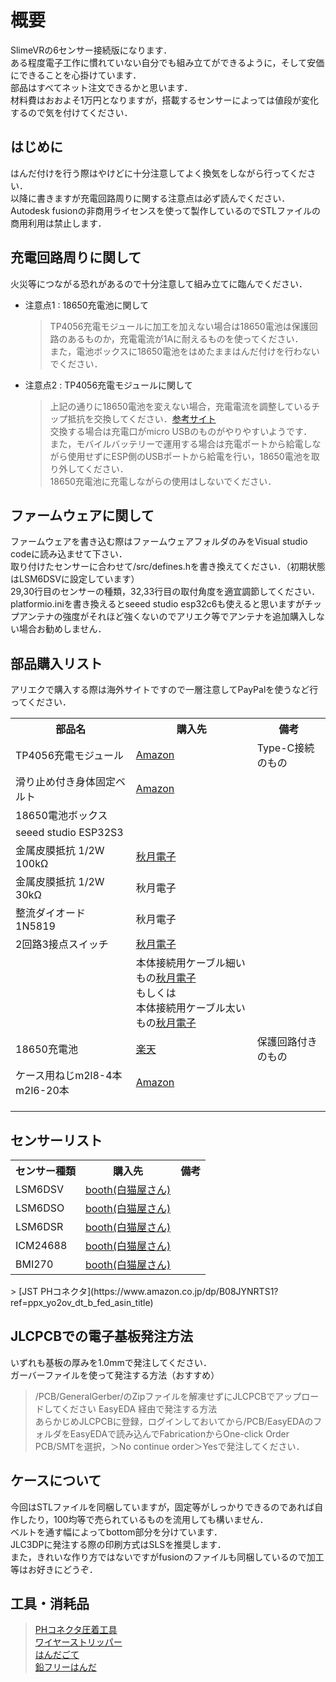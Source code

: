 # 概要
SlimeVRの6センサー接続版になります．<br>
ある程度電子工作に慣れていない自分でも組み立てができるように，そして安価にできることを心掛けています．<br>
部品はすべてネット注文できるかと思います．<br>
材料費はおおよそ1万円となりますが，搭載するセンサーによっては値段が変化するので気を付けてください．

## はじめに
はんだ付けを行う際はやけどに十分注意してよく換気をしながら行ってください．<br>
以降に書きますが充電回路周りに関する注意点は必ず読んでください．<br>
Autodesk fusionの非商用ライセンスを使って製作しているのでSTLファイルの商用利用は禁止します．<br>

## 充電回路周りに関して
火災等につながる恐れがあるので十分注意して組み立てに臨んでください．
* 注意点1 : 18650充電池に関して
  > TP4056充電モジュールに加工を加えない場合は18650電池は保護回路のあるものか，充電電流が1Aに耐えるものを使ってください．<br>
  > また，電池ボックスに18650電池をはめたままはんだ付けを行わないでください．
* 注意点2 : TP4056充電モジュールに関して
  > 上記の通りに18650電池を変えない場合，充電電流を調整しているチップ抵抗を交換してください．[参考サイト](https://labo.mycabin.net/electronics-programming/1304/)<br>
  > 交換する場合は充電口がmicro USBのものがやりやすいようです．<br>
  > また，モバイルバッテリーで運用する場合は充電ポートから給電しながら使用せずにESP側のUSBポートから給電を行い，18650電池を取り外してください．<br>
  > 18650充電池に充電しながらの使用はしないでください．

## ファームウェアに関して
ファームウェアを書き込む際はファームウェアフォルダのみをVisual studio codeに読み込ませて下さい．<br>
取り付けたセンサーに合わせて/src/defines.hを書き換えてください．（初期状態はLSM6DSVに設定しています）<br>
29,30行目のセンサーの種類，32,33行目の取付角度を適宜調節してください．<br>
platformio.iniを書き換えるとseeed studio esp32c6も使えると思いますがチップアンテナの強度がそれほど強くないのでアリエク等でアンテナを追加購入しない場合お勧めしません．<br>

## 部品購入リスト
アリエクで購入する際は海外サイトですので一層注意してPayPalを使うなど行ってください．
<table>
  <tr>
    <th>部品名</th>
    <th>購入先</th>
    <th>備考</th>
  </tr>

  <tr>
    <td>TP4056充電モジュール</td>
    <td><a href="https://amzn.asia/d/jdhtNvE" target="_blank">Amazon</a></td>
    <td>Type-C接続のもの</td>
  </tr>
  <tr>
    <td>滑り止め付き身体固定ベルト</td>
    <td><a href="https://amzn.asia/d/c1qFxLP" target="_blank">Amazon</a></td>
    <td></td>
  </tr>
  <tr>
    <td>18650電池ボックス</td>
    <td><a href="" target="_blank"></a></td>
    <td></td>
  </tr>
  <tr>
    <td>seeed studio ESP32S3</td>
    <td><a href="" target="_blank"></a></td>
    <td></td>
  </tr>
  <tr>
    <td>金属皮膜抵抗 1/2W 100kΩ</td>
    <td><a href="https://akizukidenshi.com/catalog/g/g116656/" target="_blank">秋月電子</a></td>
    <td></td>
  </tr>
  <tr>
    <td>金属皮膜抵抗 1/2W 30kΩ</td>
    <td><a href="https://akizukidenshi.com/catalog/g/g116650/" target="_blank"></a>秋月電子</td>
    <td></td>
  </tr>
  <tr>
    <td>整流ダイオード 1N5819</td>
    <td><a href="https://akizukidenshi.com/catalog/g/g117244/" target="_blank"></a>秋月電子</td>
    <td></td>
  </tr>
  <tr>
    <td>2回路3接点スイッチ</td>
    <td><a href="https://akizukidenshi.com/catalog/g/g115703/" target="_blank">秋月電子</a></td>
    <td></td>
  </tr>
  <tr>
    <td></td>
    <td>本体接続用ケーブル細いもの<a href="https://akizukidenshi.com/catalog/g/g111091/" target="_blank">秋月電子</a><br>
        もしくは<br>
        本体接続用ケーブル太いもの<a href="https://akizukidenshi.com/catalog/g/g111611/" target="_blank">秋月電子</a>
    </td>
    <td></td>
  </tr>
  <tr>
    <td>18650充電池</td>
    <td><a href="https://item.rakuten.co.jp/3rwebshop/3r-ev18650/" target="_blank">楽天</a></td>
    <td>保護回路付きのもの</td>
  </tr>
  <tr>
    <td>ケース用ねじm2l8-4本 m2l6-20本</td>
    <td><a href="https://amzn.asia/d/12LWxDU" target="_blank">Amazon</a></td>
    <td></td>
  </tr>
  <tr>
    <td></td>
    <td><a href="" target="_blank"></a></td>
    <td></td>
  </tr>
  <tr>
    <td></td>
    <td><a href="" target="_blank"></a></td>
    <td></td>
  </tr>
  <tr>
    <td></td>
    <td><a href="" target="_blank"></a></td>
    <td></td>
  </tr>
</table>

## センサーリスト
<table>
  <tr>
    <th>センサー種類</th>
    <th>購入先</th>
    <th>備考</th>
  </tr>
  <tr>
    <td>LSM6DSV</td>
    <td><a href="https://shironekya.booth.pm/items/5606882" target="_blank">booth(白猫屋さん)</a></td>
    <td></td>
  </tr>
  <tr>
    <td>LSM6DSO</td>
    <td><a href="https://shironekya.booth.pm/items/6048000" target="_blank">booth(白猫屋さん)</a></td>
    <td></td>
  </tr>
  <tr>
    <td>LSM6DSR</td>
    <td><a href="https://shironekya.booth.pm/items/6098975" target="_blank">booth(白猫屋さん)</a></td>
    <td></td>
  </tr>
  <tr>
    <td>ICM24688</td>
    <td><a href="https://shironekya.booth.pm/items/6053051" target="_blank">booth(白猫屋さん)</a></td>
    <td></td>
  </tr>
  <tr>
    <td>BMI270</td>
    <td><a href="https://shironekya.booth.pm/items/5605683" target="_blank">booth(白猫屋さん)</a></td>
    <td></td>
  </tr>
</table>
  > [JST PHコネクタ](https://www.amazon.co.jp/dp/B08JYNRTS1?ref=ppx_yo2ov_dt_b_fed_asin_title)<br>

## JLCPCBでの電子基板発注方法
いずれも基板の厚みを1.0mmで発注してください．<br>
ガーバーファイルを使って発注する方法（おすすめ）<br>
  > /PCB/GeneralGerber/のZipファイルを解凍せずにJLCPCBでアップロードしてください
EasyEDA 経由で発注する方法<br>
  > あらかじめJLCPCBに登録，ログインしておいてから/PCB/EasyEDAのフォルダをEasyEDAで読み込んでFabricationからOne-click Order PCB/SMTを選択，＞No continue order＞Yesで発注してください．

## ケースについて
今回はSTLファイルを同梱していますが，固定等がしっかりできるのであれば自作したり，100均等で売られているものを流用しても構いません．<br>
ベルトを通す幅によってbottom部分を分けています．<br>
JLC3DPに発注する際の印刷方式はSLSを推奨します．<br>
また，きれいな作り方ではないですがfusionのファイルも同梱しているので加工等はお好きにどうぞ．<br>

## 工具・消耗品
> [PHコネクタ圧着工具](https://amzn.asia/d/fIVv21o)<br>
> [ワイヤーストリッパー](https://akizukidenshi.com/catalog/g/g129524/)<br>
> [はんだごて](https://amzn.asia/d/cYUjaue)<br>
> [鉛フリーはんだ](https://akizukidenshi.com/catalog/g/g129524/)<br>